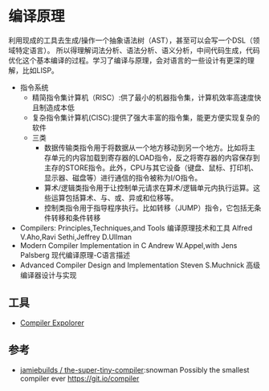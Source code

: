 # 编译原理

利用现成的工具去生成/操作一个抽象语法树（AST），甚至可以会写一个DSL（领域特定语言）。 所以得理解词法分析、语法分析、语义分析，中间代码生成，代码优化这个基本编译的过程。学习了编译与原理，会对语言的一些设计有更深的理解，比如LISP。

* 指令系统
    - 精简指令集计算机（RISC）:供了最小的机器指令集，计算机效率高速度快且制造成本低
    - 复杂指令集计算机(CISC):提供了强大丰富的指令集，能更方便实现复杂的软件
    - 三类
        + 数据传输类指令用于将数据从一个地方移动到另一个地方。比如将主存单元的内容加载到寄存器的LOAD指令，反之将寄存器的内容保存到主存的STORE指令。此外，CPU与其它设备（键盘、鼠标、打印机、显示器、磁盘等）进行通信的指令被称为I/O指令。
        + 算术/逻辑类指令用于让控制单元请求在算术/逻辑单元内执行运算。这些运算包括算术、与、或、异或和位移等。
        + 控制类指令用于指导程序执行。比如转移（JUMP）指令，它包括无条件转移和条件转移
* Compilers: Principles,Techniques,and Tools 编译原理技术和工具 Alfred V.Aho,Ravi Sethi,Jeffrey D.Ullman
* Modern Compiler Implementation in C  Andrew W.Appel,with Jens Palsberg  现代编译原理-C语言描述
* Advanced Compiler Design and Implementation  Steven S.Muchnick  高级编译器设计与实现




## 工具

* [Compiler Expolorer](https://godbolt.org/)

## 参考

* [jamiebuilds / the-super-tiny-compiler](https://github.com/jamiebuilds/the-super-tiny-compiler):snowman Possibly the smallest compiler ever https://git.io/compiler
